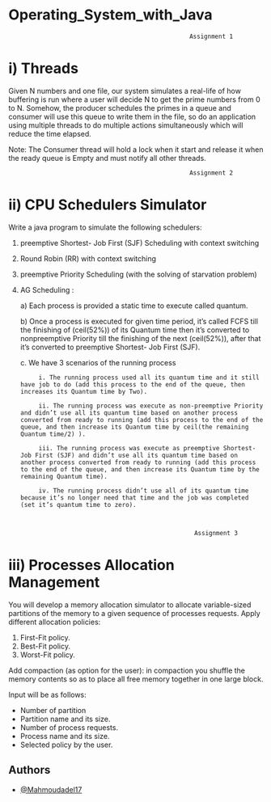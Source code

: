# Operating_System_with_Java

                                                      Assignment 1
# i) Threads

Given N numbers and one file, our system simulates a real-life of how
buffering is run where a user will decide N to get the prime numbers from
0 to N. Somehow, the producer schedules the primes in a queue and
consumer will use this queue to write them in the file, so do an
application using multiple threads to do multiple actions simultaneously
which will reduce the time elapsed.

Note: The Consumer thread will hold a lock when it start and release it when the
ready queue is Empty and must notify all other threads.

                                                      Assignment 2
# ii) CPU Schedulers Simulator

Write a java program to simulate the following schedulers:

1) preemptive Shortest- Job First (SJF) Scheduling with context switching

2) Round Robin (RR) with context switching

3) preemptive Priority Scheduling (with the solving of starvation problem)
4) AG Scheduling :

    a) Each process is provided a static time to execute called quantum.

    b) Once a process is executed for given time period, it’s called FCFS till the finishing of (ceil(52%)) of its Quantum time then it’s converted to nonpreemptive Priority till the finishing of the next (ceil(52%)), after that it’s converted to preemptive Shortest- Job First (SJF). 

    c. We have 3 scenarios of the running process

            i. The running process used all its quantum time and it still have job to do (add this process to the end of the queue, then increases its Quantum time by Two).

            ii. The running process was execute as non-preemptive Priority and didn’t use all its quantum time based on another process converted from ready to running (add this process to the end of the queue, and then increase its Quantum time by ceil(the remaining Quantum time/2) ).

            iii. The running process was execute as preemptive Shortest- Job First (SJF) and didn’t use all its quantum time based on another process converted from ready to running (add this process to the end of the queue, and then increase its Quantum time by the remaining Quantum time).

            iv. The running process didn’t use all of its quantum time because it’s no longer need that time and the job was completed (set it’s quantum time to zero).



                                                       Assignment 3
# iii) Processes Allocation Management

You will develop a memory allocation simulator to allocate
variable-sized partitions of the memory to a given sequence of
processes requests. Apply different allocation policies:

1) First-Fit policy.
2) Best-Fit policy.
3) Worst-Fit policy.

Add compaction (as option for the user): in compaction you shuffle
the memory contents so as to place all free memory together in one
large block.

Input will be as follows:
- Number of partition
- Partition name and its size.
- Number of process requests.
- Process name and its size.
- Selected policy by the user.



## Authors

- [@Mahmoudadel17](https://www.github.com/Mahmoudadel17)
